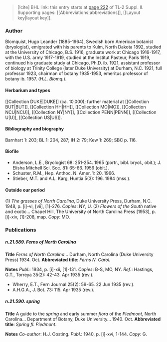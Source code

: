 > [!cite] BHL link: this entry starts at [page 222](https://www.biodiversitylibrary.org/item/103859#page/232/mode/1up) of TL-2 Suppl. II.
> Supporting pages: [[Abbreviations|abbreviations]], [[Layout key|layout key]].

### Author

Blomquist, Hugo Leander (1885-1964), Swedish born American botanist (bryologist), emigrated with his parents to Kulm, North Dakota 1892, studied at the University of Chicago, B.S. 1916, graduate work at Chicago 1916-1917, with the U.S. army 1917-1919, studied at the Institut Pasteur, Paris 1919, continued his graduate study at Chicago, Ph.D. ib. 1921, assistant professor of biology at Trinity College (later Duke University) at Durham, N.C. 1921, full professor 1923, chairman of botany 1935-1953, emeritus professor of botany ib. 1957. (*H.L. Blomq.*).

#### Herbarium and types

[[Collection DUKE|DUKE]] (ca. 10.000); further material at [[Collection BUT|BUT]], [[Collection HH|HH]], [[Collection MO|MO]], [[Collection NCU|NCU]], [[Collection NY|NY]], [[Collection PENN|PENN]], [[Collection U|U]], [[Collection US|US]].

#### Bibliography and biography

Barnhart 1: 203; BL 1: 204, 287; IH 2: 79; Kew 1: 269; SBC p. 116.

#### Biofile

- Anderson, L.E., Bryologist 68: 251-254. 1965 (portr., bibl. bryol., obit.); J. Elisha Mitchell Sci. Soc. 81: 65-66. 1956 (obit.).
- Schuster, R.M., Hep. Anthoc. N. Amer. 1: 20. 1966.
- Stieber, M.T. and A.L. Karg, Huntia 5(3): 196. 1984 (mss.).

#### Outside our period

(1) *The grasses of North Carolina*, Duke University Press, Durham, N.C. 1948, p. \[i\]-vi, \[vii\], \[1\]-276. *Copies*: NY, U.
(2) *Flowers of the South* native and exotic... Chapel Hill, The University of North Carolina Press \[1953\], p. \[i\]-xiv, \[1\]-208, map. *Copy*: MO.

### Publications

##### n.21.589. Ferns of North Carolina

**Title**
*Ferns of North Carolina*... Durham, North Carolina (Duke University Press) 1934. Oct.
**Abbreviated title**: *Ferns N. Carol.*

**Notes**
*Publ*.: 1934, p. \[i\]-xii, \[1\]-131. *Copies*: B-S, MO, NY.
*Ref*.: Hastings, G.T., Torreya 35(2): 42-43. Apr 1935 (rev.).
- Wherry, E.T., Fern Journal 25(2): 59-65. 22 Jun 1935 (rev.).
- A.H.G.A., J. Bot. 73: 115. Apr 1935 (rev.).

##### n.21.590. spring

**Title**
A guide to the *spring* and early summer *flora* of the *Piedmont*, North Carolina... Department of Botany, Duke University... 1940. Oct.
**Abbreviated title**: *Spring fl. Piedmont*.

**Notes**
*Co-author*: H.J. Oosting.
*Publ*.: 1940, p. \[i\]-xvi, 1-144. *Copy*: G.

